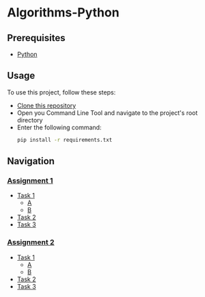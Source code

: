 # Algorithms-Python

## Prerequisites

* [Python](https://www.python.org/downloads/)

## Usage

To use this project, follow these steps:

* [Clone this repository](github.com/Atrolide/Algorithms-Python.git)
* Open you Command Line Tool and navigate to the project's root directory
* Enter the following command:
   ```bash
   pip install -r requirements.txt
   ```




## Navigation
 
### [Assignment 1](https://github.com/Atrolide/Algorithms-Python/tree/main/Assignment1)
  * [Task 1](https://github.com/Atrolide/Algorithms-Python/tree/main/Assignment1/Task1)<br>
    * [A](https://github.com/Atrolide/Algorithms-Python/tree/main/Assignment1/Task1/A)
    * [B](https://github.com/Atrolide/Algorithms-Python/tree/main/Assignment1/Task1/B)
  * [Task 2](https://github.com/Atrolide/Algorithms-Python/tree/main/Assignment1/Task2)<br>
  * [Task 3](https://github.com/Atrolide/Algorithms-Python/tree/main/Assignment1/Task3)<br>
### [Assignment 2](https://github.com/Atrolide/Algorithms-Python/tree/main/Assignment2)
  * [Task 1](https://github.com/Atrolide/Algorithms-Python/tree/main/Assignment2/Task1)<br>
    * [A](https://github.com/Atrolide/Algorithms-Python/tree/main/Assignment2/Task1/A)
    * [B](https://github.com/Atrolide/Algorithms-Python/tree/main/Assignment2/Task1/B)
  * [Task 2](https://github.com/Atrolide/Algorithms-Python/tree/main/Assignment2/Task2)<br>
  * [Task 3](https://github.com/Atrolide/Algorithms-Python/tree/main/Assignment2/Task3)<br>
